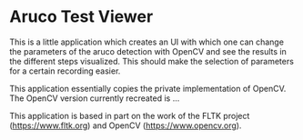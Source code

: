 # Aruco Test Viewer

This is a little application which creates an UI with which one can change the
parameters of the aruco detection with OpenCV and see the results in the
different steps visualized. This should make the selection of parameters for a
certain recording easier.

This application essentially copies the private implementation of OpenCV. The
OpenCV version currently recreated is ...

This application is based in part on the work of the FLTK project
(https://www.fltk.org) and OpenCV (https://www.opencv.org).

